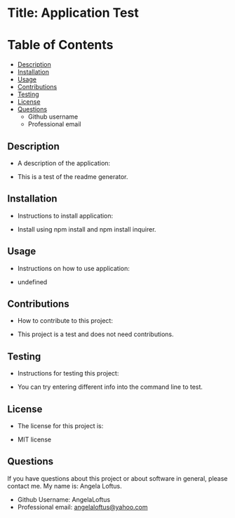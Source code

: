 # Title: Application Test

  # Table of Contents
  
  * [Description](#description)
  * [Installation](#installation)
  * [Usage](#usage)
  * [Contributions](#contributions)
  * [Testing](#testing)
  * [License](#license)
  * [Questions](#questions)
      - Github username
      - Professional email
  
  ## Description
  * A description of the application:
  - This is a test of the readme generator.
  ## Installation
  * Instructions to install application:  
  - Install using npm install and npm install inquirer.
  ## Usage
  * Instructions on how to use application: 
  - undefined
  ## Contributions
  * How to contribute to this project: 
  - This project is a test and does not need contributions.
  ## Testing
  * Instructions for testing this project: 
  - You can try entering different info into the command line to test.
  ## License
  * The license for this project is: 
  - MIT license
  ## Questions
  If you have questions about this project or about software in general, please contact me.
  My name is:
  Angela Loftus.
  - Github Username:
  AngelaLoftus
  - Professional email:
  angelaloftus@yahoo.com

